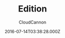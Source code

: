 ---
title: Edition
github: https://github.com/CloudCannon/edition-jekyll-template
demo: https://long-pig.cloudvent.net/
author: CloudCannon
ssg:
  - Jekyll
cms:
  - Markdown
date: 2016-07-14T03:38:28.000Z
description: ':books: Product documentation template for Jekyll'
draft: true
publish_date: '2016-07-14T03:38:28Z'
update_date: '2021-10-29T07:45:00Z'
github_star: 301
github_fork: 261
---